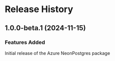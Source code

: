 # Release History
    
## 1.0.0-beta.1 (2024-11-15)

### Features Added

Initial release of the Azure NeonPostgres package
